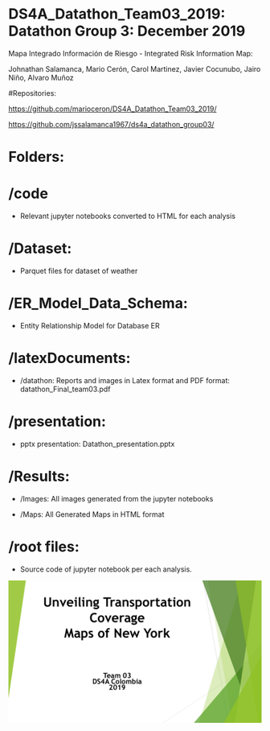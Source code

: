 # DS4A_Datathon_Team03_2019:  Datathon Group 3: December 2019

Mapa Integrado Información de Riesgo - Integrated Risk Information Map:

Johnathan Salamanca, Mario Cerón, Carol Martinez, Javier Cocunubo, Jairo Niño, Alvaro Muñoz

#Repositories: 

https://github.com/marioceron/DS4A_Datathon_Team03_2019/

https://github.com/jssalamanca1967/ds4a_datathon_group03/

# Folders:

# /code
* Relevant jupyter notebooks converted to HTML for each analysis

# /Dataset: 
* Parquet files for dataset of weather

# /ER_Model_Data_Schema: 
* Entity Relationship Model for Database ER

# /latexDocuments: 
* /datathon: Reports and images in Latex format and PDF format: datathon_Final_team03.pdf

# /presentation: 
* pptx presentation: Datathon_presentation.pptx

# /Results: 
* /Images: All images generated from the jupyter notebooks

* /Maps: All Generated Maps in HTML format 

# /root files: 
* Source code of jupyter notebook per each analysis.

![Datathon Presentation](presentation/Datathon_presentation.gif)
